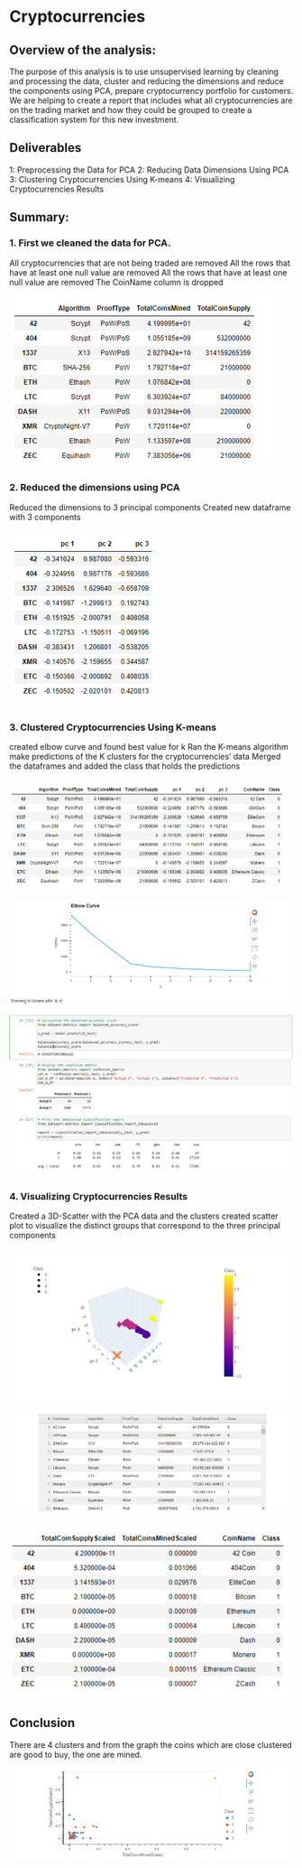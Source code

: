 # Cryptocurrencies

## Overview of the analysis: 

The purpose of this analysis is to use unsupervised learning by cleaning and processing the data, cluster and reducing the dimensions and reduce the components using PCA, prepare cryptocurrency portfolio for customers. We are helping to
create a report that includes what all cryptocurrencies are on the trading market and how they could be grouped to create a classification system for this new investment.

## Deliverables

1: Preprocessing the Data for PCA
2: Reducing Data Dimensions Using PCA
3: Clustering Cryptocurrencies Using K-means
4: Visualizing Cryptocurrencies Results


## Summary: 
### 1. First we cleaned the data for PCA. 
All cryptocurrencies that are not being traded are removed
All the rows that have at least one null value are removed
All the rows that have at least one null value are removed
The CoinName column is dropped


![](https://github.com/sumanpriyah/Cryptocurrencies/blob/main/Images/crypto_df.png)


### 2. Reduced the dimensions using PCA
Reduced the dimensions to 3 principal components
Created new dataframe with 3 components

![](https://github.com/sumanpriyah/Cryptocurrencies/blob/main/Images/df%20with%203%20pinciple%20components.png)

### 3. Clustered Cryptocurrencies Using K-means
created elbow curve and found best value for k
Ran the K-means algorithm make predictions of the K clusters for the cryptocurrencies’ data
Merged the dataframes and added the class that holds the predictions

![](https://github.com/sumanpriyah/Cryptocurrencies/blob/main/Images/clustered_df.png)

![](https://github.com/sumanpriyah/Cryptocurrencies/blob/main/Images/Elbow%20curve.png)

![](https://github.com/sumanpriyah/Credit_Risk_Analysis/blob/main/Images/Deliverable1_Naive%20Random%20Oversampling.png)

### 4. Visualizing Cryptocurrencies Results
Created a 3D-Scatter with the PCA data and the clusters
created scatter plot to visualize the distinct groups that correspond to the three principal components

![](https://github.com/sumanpriyah/Cryptocurrencies/blob/main/Images/3D-scatter.png)

![](https://github.com/sumanpriyah/Cryptocurrencies/blob/main/Images/hvplot_table.png)


![](https://github.com/sumanpriyah/Cryptocurrencies/blob/main/Images/scaled_df.png)

## Conclusion
 There are 4 clusters and from the graph the coins which are close clustered are good to buy, the one are mined.  


![](https://github.com/sumanpriyah/Cryptocurrencies/blob/main/Images/scaled%20hv%20plot.png)


